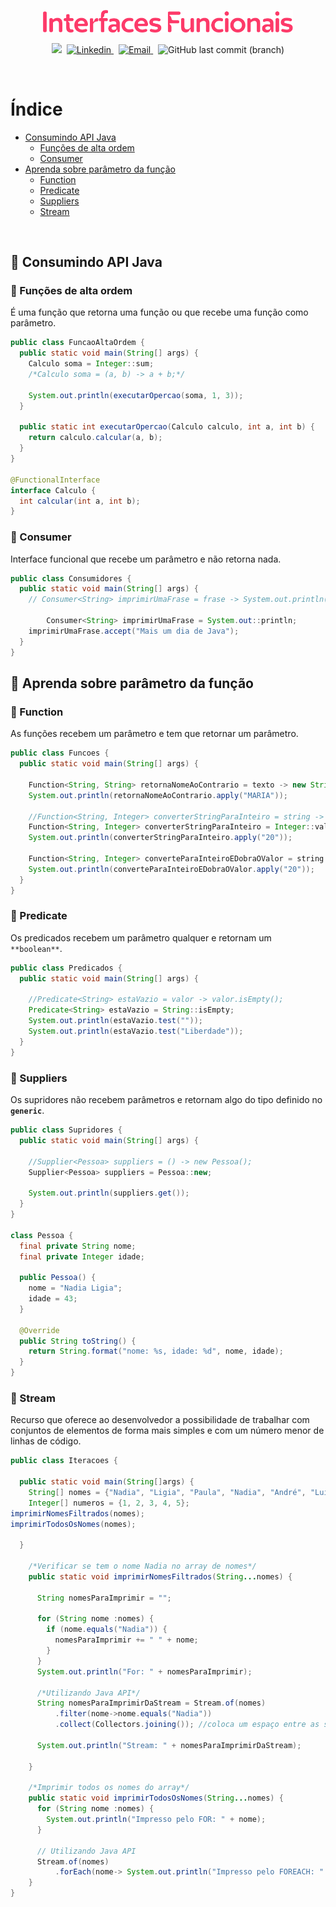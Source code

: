 <p align="center">
  <img src="../.github/interfaces.png" width=400 alt="Interfaces Funcionais" /> 
</p>

<p align="center">
  <img src="https://img.shields.io/badge/author-Nadia%20Ligia-fd3a69?style=plastic">&nbsp;

  <a href="https://www.linkedin.com/in/nlnadialigia/">
  <img alt="Linkedin" src="https://img.shields.io/badge/-Linkedin -fd3a69?style=plastic&logo=Linkedin&logoColor=white&link=https://www.linkedin.com/in/nlnadialigia/" />
  </a>&nbsp;
  <a href="mailto:nlnadialigia@gmail.com">
    <img alt="Email" src="https://img.shields.io/badge/-Email-fd3a69?style=plastic&logo=Gmail&logoColor=white&link=mailto:nlnadialigia@gmail.com" />
  </a>&nbsp;
  <img alt="GitHub last commit (branch)" src="https://img.shields.io/github/last-commit/nlnadialigia/desenvolvimento-avancado-java/interfaces?color=fd3a69&style=plastic">
</p>

<br>

# Índice

- [Consumindo API Java](#📌-consumindo-api-java)
  - [Funções de alta ordem](#📎-funções-de-alta-ordem)
  - [Consumer](#📎-consumer)
- [Aprenda sobre parâmetro da função](#📌-aprenda-sobre-parâmetro-da-função)
  - [Function](#📎-function)
  - [Predicate](#📎-predicate)
  - [Suppliers](#📎-suppliers)
  - [Stream](#📎-stream)

<br>

## 📌 Consumindo API Java

### 📎 Funções de alta ordem

É uma função que retorna uma função ou que recebe uma função como parâmetro.

```java
public class FuncaoAltaOrdem {
  public static void main(String[] args) {
    Calculo soma = Integer::sum;
    /*Calculo soma = (a, b) -> a + b;*/

    System.out.println(executarOpercao(soma, 1, 3));
  }

  public static int executarOpercao(Calculo calculo, int a, int b) {
    return calculo.calcular(a, b);
  }
}

@FunctionalInterface
interface Calculo {
  int calcular(int a, int b);
}
```

### 📎 Consumer

Interface funcional que recebe um parâmetro e não retorna nada.

```java
public class Consumidores {
  public static void main(String[] args) {
    // Consumer<String> imprimirUmaFrase = frase -> System.out.println(frase);

		Consumer<String> imprimirUmaFrase = System.out::println;
    imprimirUmaFrase.accept("Mais um dia de Java");
  }
}
```

## 📌 Aprenda sobre parâmetro da função

### 📎 Function

As funções recebem um parâmetro e tem que retornar um parâmetro.

```java
public class Funcoes {
  public static void main(String[] args) {

    Function<String, String> retornaNomeAoContrario = texto -> new StringBuilder(texto).reverse().toString();
    System.out.println(retornaNomeAoContrario.apply("MARIA"));

    //Function<String, Integer> converterStringParaInteiro = string -> Integer.valueOf(string);
    Function<String, Integer> converterStringParaInteiro = Integer::valueOf;
    System.out.println(converterStringParaInteiro.apply("20"));

    Function<String, Integer> converteParaInteiroEDobraOValor = string -> Integer.parseInt(string) * 2;
    System.out.println(converteParaInteiroEDobraOValor.apply("20"));
  }
}
```

### 📎 Predicate

Os predicados recebem um parâmetro qualquer e retornam um `**boolean**`.

```java
public class Predicados {
  public static void main(String[] args) {

    //Predicate<String> estaVazio = valor -> valor.isEmpty();
    Predicate<String> estaVazio = String::isEmpty;
    System.out.println(estaVazio.test(""));
    System.out.println(estaVazio.test("Liberdade"));
  }
}
```

### 📎 Suppliers

Os supridores não recebem parâmetros e retornam algo do tipo definido no **`generic`**.

```java
public class Supridores {
  public static void main(String[] args) {

    //Supplier<Pessoa> suppliers = () -> new Pessoa();
    Supplier<Pessoa> suppliers = Pessoa::new;

    System.out.println(suppliers.get());
  }
}

class Pessoa {
  final private String nome;
  final private Integer idade;

  public Pessoa() {
    nome = "Nadia Ligia";
    idade = 43;
  }

  @Override
  public String toString() {
    return String.format("nome: %s, idade: %d", nome, idade);
  }
}
```

### 📎 Stream

Recurso que oferece ao desenvolvedor a possibilidade de trabalhar com conjuntos de elementos de forma mais simples e com um número menor de linhas de código.

```java
public class Iteracoes {

  public static void main(String[]args) {
    String[] nomes = {"Nadia", "Ligia", "Paula", "Nadia", "André", "Luiz"};
    Integer[] numeros = {1, 2, 3, 4, 5};
imprimirNomesFiltrados(nomes);
imprimirTodosOsNomes(nomes);

  }

    /*Verificar se tem o nome Nadia no array de nomes*/
    public static void imprimirNomesFiltrados(String...nomes) {

      String nomesParaImprimir = "";

      for (String nome :nomes) {
        if (nome.equals("Nadia")) {
          nomesParaImprimir += " " + nome;
        }
      }
      System.out.println("For: " + nomesParaImprimir);

      /*Utilizando Java API*/
      String nomesParaImprimirDaStream = Stream.of(nomes)
          .filter(nome->nome.equals("Nadia"))
          .collect(Collectors.joining()); //coloca um espaço entre as strings

      System.out.println("Stream: " + nomesParaImprimirDaStream);

    }

    /*Imprimir todos os nomes do array*/
    public static void imprimirTodosOsNomes(String...nomes) {
      for (String nome :nomes) {
        System.out.println("Impresso pelo FOR: " + nome);
      }

      // Utilizando Java API
      Stream.of(nomes)
          .forEach(nome-> System.out.println("Impresso pelo FOREACH: " +nome));
    }
}
```
